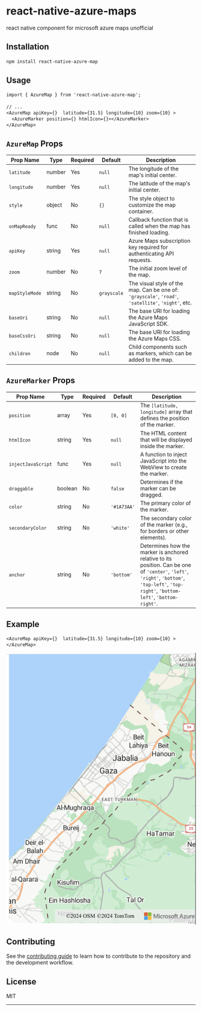 # react-native-azure-maps

react native component for microsoft azure maps unofficial

## Installation

```sh
npm install react-native-azure-map
```

## Usage


```jt
import { AzureMap } from 'react-native-azure-map';

// ...
<AzureMap apiKey={}  latitude={31.5} longitude={10} zoom={10} >
  <AzureMarker position={} htmlIcon={}></AzureMarker>
</AzureMap>
```
## `AzureMap` Props

| Prop Name     | Type    | Required | Default   | Description                                                                                          |
|---------------|---------|----------|-----------|------------------------------------------------------------------------------------------------------|
| `latitude`    | number  | Yes      | `null`    | The longitude of the map's initial center.                                                           |
| `longitude`   | number  | Yes      | `null`    | The latitude of the map's initial center.                                                            |
| `style`       | object  | No       | `{}`      | The style object to customize the map container.                                                     |
| `onMapReady`  | func    | No       | `null`    | Callback function that is called when the map has finished loading.                                  |
| `apiKey`      | string  | Yes      | `null`    | Azure Maps subscription key required for authenticating API requests.                                |
| `zoom`        | number  | No       | `7`       | The initial zoom level of the map.                                                                   |
| `mapStyleMode`| string  | No       | `grayscale`| The visual style of the map. Can be one of: `'grayscale'`, `'road'`, `'satellite'`, `'night'`, etc. |
| `baseUri`     | string  | No       | `null`    | The base URI for loading the Azure Maps JavaScript SDK.                                              |
| `baseCssUri`  | string  | No       | `null`    | The base URI for loading the Azure Maps CSS.                                                         |
| `children`    | node    | No       | `null`    | Child components such as markers, which can be added to the map.                                      |

## `AzureMarker` Props

| Prop Name        | Type       | Required | Default     | Description                                                                                          |
|------------------|------------|----------|-------------|------------------------------------------------------------------------------------------------------|
| `position`       | array      | Yes      | `[0, 0]`    | The `[latitude, longitude]` array that defines the position of the marker.                           |
| `htmlIcon`        | string     | Yes      | `null`      | The HTML content that will be displayed inside the marker.                                           |
| `injectJavaScript` | func     | Yes      | `null`      | A function to inject JavaScript into the WebView to create the marker.                               |
| `draggable`      | boolean    | No       | `false`     | Determines if the marker can be dragged.                                                             |
| `color`          | string     | No       | `'#1A73AA'` | The primary color of the marker.                                                                     |
| `secondaryColor` | string     | No       | `'white'`   | The secondary color of the marker (e.g., for borders or other elements).                             |
| `anchor`         | string     | No       | `'bottom'`  | Determines how the marker is anchored relative to its position. Can be one of `'center'`, `'left'`, `'right'`, `'bottom'`, `'top-left'`, `'top-right'`, `'bottom-left'`, `'bottom-right'`. |

## Example
```angular2html
<AzureMap apiKey={}  latitude={31.5} longitude={10} zoom={10} >
</AzureMap>

```
![gaza goelocation](/assets/gaza.png)


## Contributing

See the [contributing guide](CONTRIBUTING.md) to learn how to contribute to the repository and the development workflow.

## License

MIT

---

